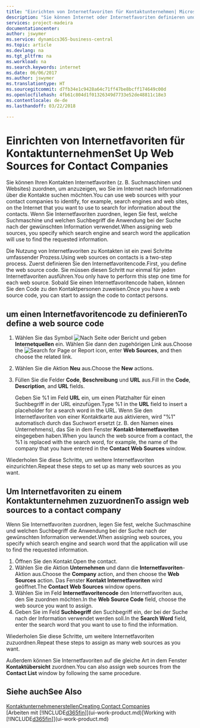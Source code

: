 ```yaml
---
title: "Einrichten von Internetfavoriten für Kontaktunternehmen| Microsoft Docs"
description: "Sie können Internet oder Internetfavoriten definieren und diese einem Kontaktunternehmen zuordnen, die Ihnen helfen, zu identifizieren, wie Sie nach Informationen über die Kontakte suchen möchten."
services: project-madeira
documentationcenter: 
author: jswymer
ms.service: dynamics365-business-central
ms.topic: article
ms.devlang: na
ms.tgt_pltfrm: na
ms.workload: na
ms.search.keywords: internet
ms.date: 06/06/2017
ms.author: jswymer
ms.translationtype: HT
ms.sourcegitcommit: d7fb34e1c9428a64c71ff47be8bcff174649c00d
ms.openlocfilehash: 4fb61c804d1f01326349d7733e52de48811c18e3
ms.contentlocale: de-de
ms.lasthandoff: 03/22/2018

---
```

# <a name="set-up-web-sources-for-contact-companies"></a><span data-ttu-id="792e2-103">Einrichten von Internetfavoriten für Kontaktunternehmen</span><span class="sxs-lookup"><span data-stu-id="792e2-103">Set Up Web Sources for Contact Companies</span></span>
<span data-ttu-id="792e2-104">Sie können Ihren Kontakten Internetfavoriten (z. B. Suchmaschinen und Websites) zuordnen, um anzuzeigen, wo Sie im Internet nach Informationen über die Kontakte suchen möchten.</span><span class="sxs-lookup"><span data-stu-id="792e2-104">You can use web sources with your contact companies to identify, for example, search engines and web sites, on the Internet that you want to use to search for information about the contacts.</span></span> <span data-ttu-id="792e2-105">Wenn Sie Internetfavoriten zuordnen, legen Sie fest, welche Suchmaschine und welchen Suchbegriff die Anwendung bei der Suche nach der gewünschten Information verwendet.</span><span class="sxs-lookup"><span data-stu-id="792e2-105">When assigning web sources, you specify which search engine and search word the application will use to find the requested information.</span></span>

<span data-ttu-id="792e2-106">Die Nutzung von Internetfavoriten zu Kontakten ist ein zwei Schritte umfassender Prozess.</span><span class="sxs-lookup"><span data-stu-id="792e2-106">Using web sources on contacts is a two-step process.</span></span> <span data-ttu-id="792e2-107">Zuerst definieren Sie den Internetfavoritencode.</span><span class="sxs-lookup"><span data-stu-id="792e2-107">First, you define the web source code.</span></span> <span data-ttu-id="792e2-108">Sie müssen diesen Schritt nur einmal für jeden Internetfavoriten ausführen.</span><span class="sxs-lookup"><span data-stu-id="792e2-108">You only have to perform this step one time for each web source.</span></span> <span data-ttu-id="792e2-109">Sobald Sie einen Internetfavoritencode haben, können Sie den Code zu den Kontaktpersonen zuweisen.</span><span class="sxs-lookup"><span data-stu-id="792e2-109">Once you have a web source code, you can start to assign the code to contact persons.</span></span>

## <a name="to-define-a-web-source-code"></a><span data-ttu-id="792e2-110">um einen Internetfavoritencode zu definieren</span><span class="sxs-lookup"><span data-stu-id="792e2-110">To define a web source code</span></span>
1. <span data-ttu-id="792e2-111">Wählen Sie das Symbol ![Nach Seite oder Bericht](media/ui-search/search_small.png "Nach Seite oder Bericht suche") und geben **Internetquellen** ein. Wählen Sie dann den zugehörigen Link aus.</span><span class="sxs-lookup"><span data-stu-id="792e2-111">Choose the ![Search for Page or Report](media/ui-search/search_small.png "Search for Page or Report icon") icon, enter **Web Sources**, and then choose the related link.</span></span>
2. <span data-ttu-id="792e2-112">Wählen Sie die Aktion **Neu** aus.</span><span class="sxs-lookup"><span data-stu-id="792e2-112">Choose the **New** actions.</span></span>
3. <span data-ttu-id="792e2-113">Füllen Sie die Felder **Code**, **Beschreibung** und **URL** aus.</span><span class="sxs-lookup"><span data-stu-id="792e2-113">Fill in the **Code**, **Description**, and **URL** fields.</span></span>

    <span data-ttu-id="792e2-114">Geben Sie %1 im Feld **URL** ein, um einen Platzhalter für einen Suchbegriff in der URL einzufügen.</span><span class="sxs-lookup"><span data-stu-id="792e2-114">Type %1 in the **URL** field to insert a placeholder for a search word in the URL.</span></span> <span data-ttu-id="792e2-115">Wenn Sie den Internetfavoriten von einer Kontaktkarte aus aktivieren, wird "%1" automatisch durch das Suchwort ersetzt (z. B. den Namen eines Unternehmens), das Sie in dem Fenster **Kontakt-Internetfavoriten** eingegeben haben.</span><span class="sxs-lookup"><span data-stu-id="792e2-115">When you launch the web source from a contact, the %1 is replaced with the search word, for example, the name of the company that you have entered in the **Contact Web Sources** window.</span></span>

<span data-ttu-id="792e2-116">Wiederholen Sie diese Schritte, um weitere Internetfavoriten einzurichten.</span><span class="sxs-lookup"><span data-stu-id="792e2-116">Repeat these steps to set up as many web sources as you want.</span></span>

## <a name="to-assign-web-sources-to-a-contact-company"></a><span data-ttu-id="792e2-117">Um Internetfavoriten zu einem Kontaktunternehmen zuzuordnen</span><span class="sxs-lookup"><span data-stu-id="792e2-117">To assign web sources to a contact company</span></span>
<span data-ttu-id="792e2-118">Wenn Sie Internetfavoriten zuordnen, legen Sie fest, welche Suchmaschine und welchen Suchbegriff die Anwendung bei der Suche nach der gewünschten Information verwendet.</span><span class="sxs-lookup"><span data-stu-id="792e2-118">When assigning web sources, you specify which search engine and search word that the application will use to find the requested information.</span></span>

1. <span data-ttu-id="792e2-119">Öffnen Sie den Kontakt.</span><span class="sxs-lookup"><span data-stu-id="792e2-119">Open the contact.</span></span>
2. <span data-ttu-id="792e2-120">Wählen Sie die Aktion **Unternehmen** und dann die **Internetfavoriten**-Aktion aus.</span><span class="sxs-lookup"><span data-stu-id="792e2-120">Choose the **Company** action, and then choose the **Web Sources** action.</span></span> <span data-ttu-id="792e2-121">Das Fenster **Kontakt Internetfavoriten** wird geöffnet.</span><span class="sxs-lookup"><span data-stu-id="792e2-121">The **Contact Web Sources** window opens.</span></span>
3. <span data-ttu-id="792e2-122">Wählen Sie im Feld **Internetfavoritencode** den Internetfavoriten aus, den Sie zuordnen möchten.</span><span class="sxs-lookup"><span data-stu-id="792e2-122">In the **Web Source Code** field, choose the web source you want to assign.</span></span>
4. <span data-ttu-id="792e2-123">Geben Sie im Feld **Suchbegriff** den Suchbegriff ein, der bei der Suche nach der Information verwendet werden soll.</span><span class="sxs-lookup"><span data-stu-id="792e2-123">In the **Search Word** field, enter the search word that you want to use to find the information.</span></span>

<span data-ttu-id="792e2-124">Wiederholen Sie diese Schritte, um weitere Internetfavoriten zuzuordnen.</span><span class="sxs-lookup"><span data-stu-id="792e2-124">Repeat these steps to assign as many web sources as you want.</span></span>

<span data-ttu-id="792e2-125">Außerdem können Sie Internetfavoriten auf die gleiche Art in dem Fenster **Kontaktübersicht** zuordnen.</span><span class="sxs-lookup"><span data-stu-id="792e2-125">You can also assign web sources from the **Contact List** window by following the same procedure.</span></span>

## <a name="see-also"></a><span data-ttu-id="792e2-126">Siehe auch</span><span class="sxs-lookup"><span data-stu-id="792e2-126">See Also</span></span>
[<span data-ttu-id="792e2-127">Kontaktunternehmenerstellen</span><span class="sxs-lookup"><span data-stu-id="792e2-127">Creating Contact Companies</span></span>](marketing-create-contact-companies.md)  
<span data-ttu-id="792e2-128">[Arbeiten mit [!INCLUDE[d365fin](includes/d365fin_md.md)]](ui-work-product.md)</span><span class="sxs-lookup"><span data-stu-id="792e2-128">[Working with [!INCLUDE[d365fin](includes/d365fin_md.md)]](ui-work-product.md)</span></span>

